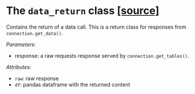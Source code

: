 # The `data_return` class     [[source]](https://github.com/Kristianuruplarsen/PyDST/blob/master/PyDST/connection/connection.py)
Contains the return of a data call. This is a return class for responses from `connection.get_data()`.

_Parameters:_
* response: a raw requests response served by `connection.get_tables()`.

_Attributes:_
* `raw`: raw response
* `df`: pandas dataframe with the returned content
